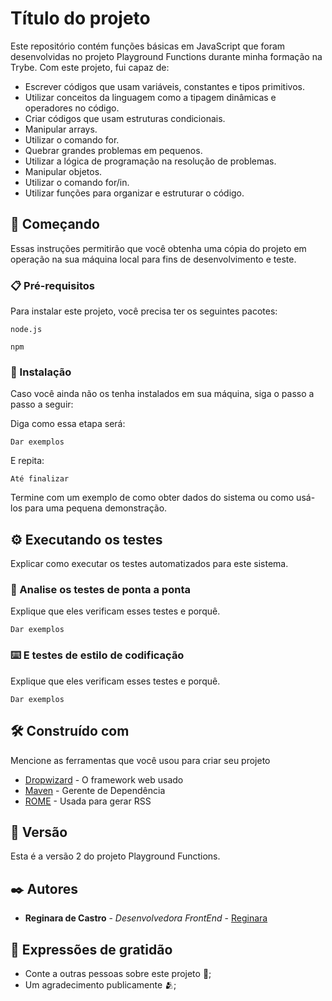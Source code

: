 # Título do projeto

Este repositório contém funções básicas em JavaScript que foram desenvolvidas no projeto Playground Functions durante minha formação na Trybe.
Com este projeto, fui capaz de:

* Escrever códigos que usam variáveis, constantes e tipos primitivos.
* Utilizar conceitos da linguagem como a tipagem dinâmicas e operadores no código.
* Criar códigos que usam estruturas condicionais.
* Manipular arrays.
* Utilizar o comando for.
* Quebrar grandes problemas em pequenos.
* Utilizar a lógica de programação na resolução de problemas.
* Manipular objetos.
* Utilizar o comando for/in.
* Utilizar funções para organizar e estruturar o código.

## 🚀 Começando

Essas instruções permitirão que você obtenha uma cópia do projeto em operação na sua máquina local para fins de desenvolvimento e teste.



### 📋 Pré-requisitos

Para instalar este projeto, você precisa ter os seguintes pacotes:

```
node.js
```

```
npm
```

### 🔧 Instalação

Caso você ainda não os tenha instalados em sua máquina, siga o passo a passo a seguir:

Diga como essa etapa será:

```
Dar exemplos
```

E repita:

```
Até finalizar
```

Termine com um exemplo de como obter dados do sistema ou como usá-los para uma pequena demonstração.

## ⚙️ Executando os testes

Explicar como executar os testes automatizados para este sistema.

### 🔩 Analise os testes de ponta a ponta

Explique que eles verificam esses testes e porquê.

```
Dar exemplos
```

### ⌨️ E testes de estilo de codificação

Explique que eles verificam esses testes e porquê.

```
Dar exemplos
```

## 🛠️ Construído com

Mencione as ferramentas que você usou para criar seu projeto

* [Dropwizard](http://www.dropwizard.io/1.0.2/docs/) - O framework web usado
* [Maven](https://maven.apache.org/) - Gerente de Dependência
* [ROME](https://rometools.github.io/rome/) - Usada para gerar RSS


## 📌 Versão

Esta é a versão 2 do projeto Playground Functions.

## ✒️ Autores

* **Reginara de Castro** - *Desenvolvedora FrontEnd* - [Reginara](https://github.com/reginara)

## 🎁 Expressões de gratidão

* Conte a outras pessoas sobre este projeto 📢;
* Um agradecimento publicamente 🫂;
